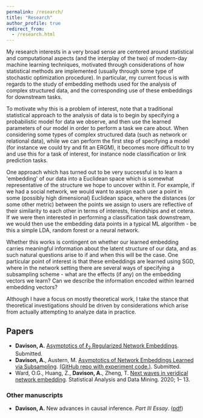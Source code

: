```yaml
---
permalink: /research/
title: "Research"
author_profile: true
redirect_from: 
  - /research.html
---
```


My research interests in a very broad sense are centered around statistical and computational aspects (and the interplay of the two) of modern-day machine learning techniques, motivated through considerations of how statistical methods are implemented (usually through some type of stochastic optimization procedure). In particular, my current focus is with regards to the study of embedding methods used for the analysis of complex structured data, and the corresponding use of these embeddings for downstream tasks. 

To motivate why this is a problem of interest, note that a traditional statistical approach to the analysis of data is to begin by specifying a probabilistic model for data we observe, and then use the learned parameters of our model in order to perform a task we care about. When considering some types of complex structured data (such as network or relational data), while we can perform the first step of specifying a model (for instance we could try and fit an ERGM), it becomes more difficult to try and use this for a task of interest, for instance node classification or link prediction tasks. 

One approach which has turned out to be very successful is to learn a 'embedding' of our data into a Euclidean space which is somewhat representative of the structure we hope to uncover within it. For example, if we had a social network, we would want to assign each user a point in some (possibly high dimensional) Euclidean space, where the distances (or some other metric) between the points we assign to users are reflective of their similarity to each other in terms of interests, friendships and et cetera. If we were then interested in performing a classification task downstream, we would then use the embedding data points in a typical ML algorithm - be this a simple LDA, random forest or a neural network. 

Whether this works is contingent on whether our learned embedding carries meaningful information about the latent structure of our data, and as such natural questions arise to if and when this will be the case. One particular point of interest is that these embeddings are learned using SGD, where in the network setting there are several ways of specifying a subsampling scheme - what are the effects (if any) on the embedding vectors we learn? Can we describe the information encoded within learned embedding vectors?

Although I have a focus on mostly theoretical work, I take the stance that theoretical investigations should be driven by considerations which arise from actually attempting to analyze data in practice.

## Papers ##

* **Davison, A.** [Asymptotics of $\ell_2$ Regularized Network Embeddings](https://arxiv.org/abs/2201.01689). Submitted.
* **Davison, A.**, Austern, M. [Asymptotics of Network Embeddings Learned via Subsampling](https://arxiv.org/abs/2107.02363). [(GitHub repo with experiment code.)](https://github.com/aday651/embed-asym-exeriments). Submitted.
* Ward, O.G., Huang, Z., **Davison, A.**, Zheng, T. [Next waves in veridical network embedding](https://doi.org/10.1002/sam.11486). Statistical Analysis and Data Mining. 2020; 1– 13.

### Other manuscripts ###

* **Davison, A.** New advances in causal inference. _Part III Essay_. ([pdf](../files/partiiiessay.pdf))